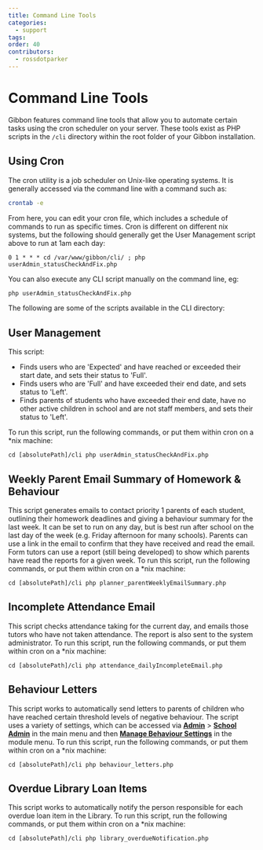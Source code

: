 ```yaml
---
title: Command Line Tools
categories:
  - support
tags: 
order: 40
contributors:
  - rossdotparker
---
```

# Command Line Tools

Gibbon features command line tools that allow you to automate certain tasks using the cron scheduler on your server. These tools exist as PHP scripts in the `/cli` directory within the root folder of your Gibbon installation.

## Using Cron

The cron utility is a job scheduler on Unix-like operating systems. It is generally accessed via the command line with a command such as:

``` sh
crontab -e
```

From here, you can edit your cron file, which includes a schedule of commands to run as specific times. Cron is different on different nix systems, but the following should generally get the User Management script above to run at 1am each day:

`0 1 * * * cd /var/www/gibbon/cli/ ; php userAdmin_statusCheckAndFix.php`

You can also execute any CLI script manually on the command line, eg:

``` sh
php userAdmin_statusCheckAndFix.php
```

The following are some of the scripts available in the CLI directory:

## User Management

This script:

*   Finds users who are 'Expected' and have reached or exceeded their start date, and sets their status to 'Full'.
*   Finds users who are 'Full' and have exceeded their end date, and sets status to 'Left'.
*   Finds parents of students who have exceeded their end date, have no other active children in school and are not staff members, and sets their status to 'Left'.

To run this script, run the following commands, or put them within cron on a *nix machine:

`cd [absolutePath]/cli php userAdmin_statusCheckAndFix.php`

## Weekly Parent Email Summary of Homework & Behaviour

This script generates emails to contact priority 1 parents of each student, outlining their homework deadlines and giving a behaviour summary for the last week. It can be set to run on any day, but is best run after school on the last day of the week (e.g. Friday afternoon for many schools). Parents can use a link in the email to confirm that they have received and read the email. Form tutors can use a report (still being developed) to show which parents have read the reports for a given week. To run this script, run the following commands, or put them within cron on a *nix machine:

`cd [absolutePath]/cli php planner_parentWeeklyEmailSummary.php`

## Incomplete Attendance Email

This script checks attendance taking for the current day, and emails those tutors who have not taken attendance. The report is also sent to the system administrator. To run this script, run the following commands, or put them within cron on a *nix machine:

`cd [absolutePath]/cli php attendance_dailyIncompleteEmail.php`

## Behaviour Letters

This script works to automatically send letters to parents of children who have reached certain threshold levels of negative behaviour. The script uses a variety of settings, which can be accessed via __<u>Admin</u>__ > __<u>School Admin</u>__ in the main menu and then __<u>Manage Behaviour Settings</u>__ in the module menu. To run this script, run the following commands, or put them within cron on a *nix machine:

`cd [absolutePath]/cli php behaviour_letters.php`

## Overdue Library Loan Items

This script works to automatically notify the person responsible for each overdue loan item in the Library. To run this script, run the following commands, or put them within cron on a *nix machine:

`cd [absolutePath]/cli php library_overdueNotification.php`

